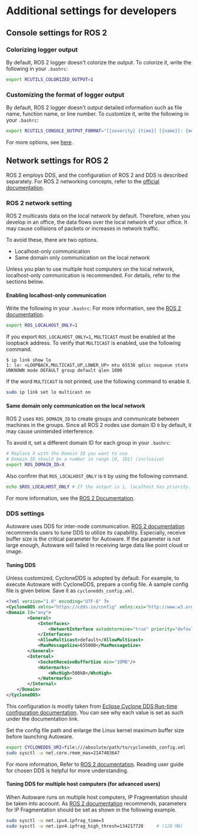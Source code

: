 # Additional settings for developers

## Console settings for ROS 2

### Colorizing logger output

By default, ROS 2 logger doesn't colorize the output.
To colorize it, write the following in your `.bashrc`:

```bash
export RCUTILS_COLORIZED_OUTPUT=1
```

### Customizing the format of logger output

By default, ROS 2 logger doesn't output detailed information such as file name, function name, or line number.
To customize it, write the following in your `.bashrc`:

```bash
export RCUTILS_CONSOLE_OUTPUT_FORMAT="[{severity} {time}] [{name}]: {message} ({function_name}() at {file_name}:{line_number})"
```

For more options, see [here](https://docs.ros.org/en/rolling/Tutorials/Logging-and-logger-configuration.html#console-output-formatting).

## Network settings for ROS 2

ROS 2 employs DDS, and the configuration of ROS 2 and DDS is described separately.
For ROS 2 networking concepts, refer to the [official documentation](http://design.ros2.org/articles/ros_on_dds.html).

### ROS 2 network setting

ROS 2 multicasts data on the local network by default.
Therefore, when you develop in an office, the data flows over the local network of your office.
It may cause collisions of packets or increases in network traffic.

To avoid these, there are two options.

- Localhost-only communication
- Same domain only communication on the local network

Unless you plan to use multiple host computers on the local network, localhost-only communication is recommended.
For details, refer to the sections below.

#### Enabling localhost-only communication

Write the following in your `.bashrc`:
For more information, see the [ROS 2 documentation](https://docs.ros.org/en/humble/Tutorials/Beginner-CLI-Tools/Configuring-ROS2-Environment.html#the-ros-localhost-only-variable).

```bash
export ROS_LOCALHOST_ONLY=1
```

If you export `ROS_LOCALHOST_ONLY=1`, `MULTICAST` must be enabled at the loopback address.
To verify that `MULTICAST` is enabled, use the following command.

```console
$ ip link show lo
1: lo: <LOOPBACK,MULTICAST,UP,LOWER_UP> mtu 65536 qdisc noqueue state UNKNOWN mode DEFAULT group default qlen 1000
```

If the word `MULTICAST` is not printed, use the following command to enable it.

```bash
sudo ip link set lo multicast on
```

#### Same domain only communication on the local network

ROS 2 uses `ROS_DOMAIN_ID` to create groups and communicate between machines in the groups.
Since all ROS 2 nodes use domain ID `0` by default, it may cause unintended interference.

To avoid it, set a different domain ID for each group in your `.bashrc`:

```bash
# Replace X with the Domain ID you want to use
# Domain ID should be a number in range [0, 101] (inclusive)
export ROS_DOMAIN_ID=X
```

Also confirm that `ROS_LOCALHOST_ONLY` is `0` by using the following command.

```bash
echo $ROS_LOCALHOST_ONLY # If the output is 1, localhost has priority.
```

For more information, see the [ROS 2 Documentation](https://docs.ros.org/en/humble/Tutorials/Beginner-CLI-Tools/Configuring-ROS2-Environment.html#the-ros-domain-id-variable).

### DDS settings

Autoware uses DDS for inter-node communication. [ROS 2 documentation](https://docs.ros.org/en/humble/How-To-Guides/DDS-tuning.html) recommends users to tune DDS to utilize its capability. Especially, receive buffer size is the critical parameter for Autoware. If the parameter is not large enough, Autoware will failed in receiving large data like point cloud or image.

#### Tuning DDS

Unless customized, CycloneDDS is adopted by default. For example, to execute Autoware with CycloneDDS, prepare a config file. A sample config file is given below. Save it as `cyclonedds_config.xml`.

```xml
<?xml version="1.0" encoding="UTF-8" ?>
<CycloneDDS xmlns="https://cdds.io/config" xmlns:xsi="http://www.w3.org/2001/XMLSchema-instance" xsi:schemaLocation="https://cdds.io/config https://raw.githubusercontent.com/eclipse-cyclonedds/cyclonedds/master/etc/cyclonedds.xsd">
<Domain Id="any">
        <General>
            <Interfaces>
                <NetworkInterface autodetermine="true" priority="default" multicast="default" />
            </Interfaces>
            <AllowMulticast>default</AllowMulticast>
            <MaxMessageSize>65500B</MaxMessageSize>
        </General>
        <Internal>
            <SocketReceiveBufferSize min="10MB"/>
            <Watermarks>
                <WhcHigh>500kB</WhcHigh>
            </Watermarks>
        </Internal>
    </Domain>
</CycloneDDS>
```

This configuration is mostly taken from [Eclipse Cyclone DDS:Run-time configuration documentation](https://github.com/eclipse-cyclonedds/cyclonedds/tree/a10ced3c81cc009e7176912190f710331a4d6caf#run-time-configuration).
You can see why each value is set as such under the documentation link.

Set the config file path and enlarge the Linux kernel maximum buffer size before launching Autoware.

```bash
export CYCLONEDDS_URI=file:///absolute/path/to/cyclonedds_config.xml
sudo sysctl -w net.core.rmem_max=2147483647
```

For more information, Refer to [ROS 2 documentation](https://docs.ros.org/en/humble/How-To-Guides/DDS-tuning.html). Reading user guide for chosen DDS is helpful for more understanding.

#### Tuning DDS for multiple host computers (for advanced users)

When Autoware runs on multiple host computers, IP Fragmentation should be taken into account. As [ROS 2 documentation](https://docs.ros.org/en/humble/How-To-Guides/DDS-tuning.html#cross-vendor-tuning) recommends, parameters for IP Fragmentation should be set as shown in the following example.

```bash
sudo sysctl -w net.ipv4.ipfrag_time=3
sudo sysctl -w net.ipv4.ipfrag_high_thresh=134217728     # (128 MB)
```
